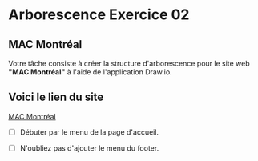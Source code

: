 # Arborescence Exercice 02

## MAC Montréal

Votre tâche consiste à créer la structure d'arborescence pour le site web **"MAC Montréal"** à l'aide de l'application Draw.io.

## Voici le lien du site
[MAC Montréal](https://macm.org/)

* [ ] Débuter par le menu de la page d'accueil.
* [ ] N'oubliez pas d'ajouter le menu du footer.

